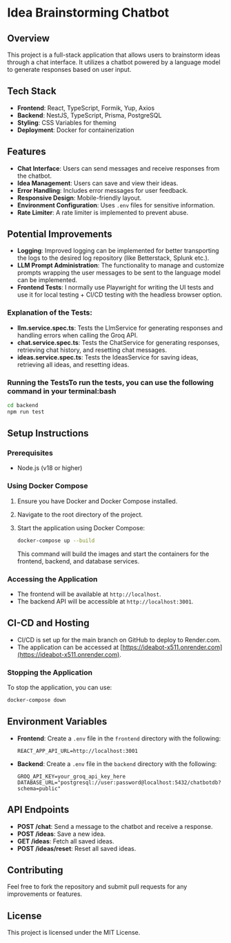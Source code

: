 # Idea Brainstorming Chatbot

## Overview
This project is a full-stack application that allows users to brainstorm ideas through a chat interface. It utilizes a chatbot powered by a language model to generate responses based on user input.

## Tech Stack
- **Frontend**: React, TypeScript, Formik, Yup, Axios
- **Backend**: NestJS, TypeScript, Prisma, PostgreSQL
- **Styling**: CSS Variables for theming
- **Deployment**: Docker for containerization

## Features
- **Chat Interface**: Users can send messages and receive responses from the chatbot.
- **Idea Management**: Users can save and view their ideas.
- **Error Handling**: Includes error messages for user feedback.
- **Responsive Design**: Mobile-friendly layout.
- **Environment Configuration**: Uses `.env` files for sensitive information.
- **Rate Limiter**: A rate limiter is implemented to prevent abuse.

## Potential Improvements
- **Logging**: Improved logging can be implemented for better transporting the logs to the desired log repository (like Betterstack, Splunk etc.).
- **LLM Prompt Administration**: The functionality to manage and customize prompts wrapping the user messages to be sent to the language model can be implemented.
- **Frontend Tests**: I normally use Playwright for writing the UI tests and use it for local testing + CI/CD testing with the headless browser option.

### Explanation of the Tests:
- **llm.service.spec.ts**: Tests the LlmService for generating responses and handling errors when calling the Groq API.
- **chat.service.spec.ts**: Tests the ChatService for generating responses, retrieving chat history, and resetting chat messages.
- **ideas.service.spec.ts**: Tests the IdeasService for saving ideas, retrieving all ideas, and resetting ideas.
### Running the TestsTo run the tests, you can use the following command in your terminal:bash

```bash 
cd backend
npm run test
```

## Setup Instructions

### Prerequisites
- Node.js (v18 or higher)

### Using Docker Compose
1. Ensure you have Docker and Docker Compose installed.
2. Navigate to the root directory of the project.
3. Start the application using Docker Compose:

   ```bash
   docker-compose up --build
   ```
   This command will build the images and start the containers for the frontend, backend, and database services.

### Accessing the Application
- The frontend will be available at `http://localhost`.
- The backend API will be accessible at `http://localhost:3001`.

## CI-CD and Hosting
- CI/CD is set up for the main branch on GitHub to deploy to Render.com.
- The application can be accessed at [https://ideabot-x511.onrender.com](https://ideabot-x511.onrender.com).

### Stopping the Application
To stop the application, you can use:
```bash
docker-compose down
```

## Environment Variables
- **Frontend**: Create a `.env` file in the `frontend` directory with the following:
  ```plaintext
  REACT_APP_API_URL=http://localhost:3001
  ```
- **Backend**: Create a `.env` file in the `backend` directory with the following:
  ```plaintext
  GROQ_API_KEY=your_groq_api_key_here
  DATABASE_URL="postgresql://user:password@localhost:5432/chatbotdb?schema=public"
  ```

## API Endpoints
- **POST /chat**: Send a message to the chatbot and receive a response.
- **POST /ideas**: Save a new idea.
- **GET /ideas**: Fetch all saved ideas.
- **POST /ideas/reset**: Reset all saved ideas.

## Contributing
Feel free to fork the repository and submit pull requests for any improvements or features.

## License
This project is licensed under the MIT License.
